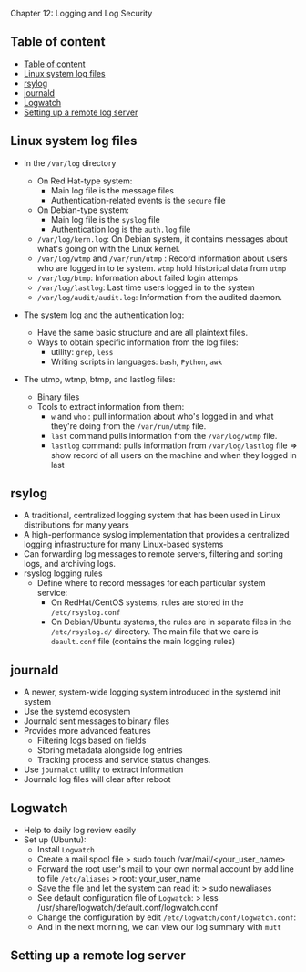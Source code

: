 Chapter 12: Logging and Log Security

## Table of content
- [Table of content](#table-of-content)
- [Linux system log files](#linux-system-log-files)
- [rsylog](#rsylog)
- [journald](#journald)
- [Logwatch](#logwatch)
- [Setting up a remote log server](#setting-up-a-remote-log-server)


## Linux system log files

- In the `/var/log` directory
  - On Red Hat-type system:
    - Main log file is the message files
    - Authentication-related events is the `secure` file
  - On Debian-type system:
    - Main log file is the `syslog` file
    - Authentication log is the `auth.log` file
  - `/var/log/kern.log`: On Debian system, it contains messages about what's going on with the Linux kernel.
  - `/var/log/wtmp` and `/var/run/utmp` : Record information about users who are logged in to te system. `wtmp` hold historical data from `utmp`
  - `/var/log/btmp`: Information about failed login attemps
  - `/var/log/lastlog`: Last time users logged in to the system
  - `/var/log/audit/audit.log`: Information from the audited daemon.

- The system log and the authentication log: 
  - Have the same basic structure and are all plaintext files.   
  - Ways to obtain specific information from the log files:
    - utility: `grep`, `less`
    - Writing scripts in languages: `bash`, `Python`, `awk`
- The utmp, wtmp, btmp, and lastlog files:
  - Binary files
  - Tools to extract information from them:
    - `w` and `who` : pull information about who's logged in and what they're doing from the `/var/run/utmp` file.
    - `last` command pulls information from the `/var/log/wtmp` file.
    - `lastlog` command: pulls information from `/var/log/lastlog` file => show record of all users on the machine and when they logged in last

## rsylog

- A traditional, centralized logging system that has been used in Linux distributions for many years
- A high-performance syslog implementation that provides a centralized logging infrastructure for many Linux-based systems
- Can forwarding log messages to remote servers, filtering and sorting logs, and archiving logs.
- rsyslog logging rules
  - Define where to record messages for each particular system service:
    - On RedHat/CentOS systems, rules are stored in the `/etc/rsyslog.conf`
    - On Debian/Ubuntu systems, the rules are in separate files in the `/etc/rsyslog.d/` directory. The main file that we care is `deault.conf` file (contains the main logging rules)


## journald
- A newer, system-wide logging system introduced in the systemd init system
- Use the systemd ecosystem
- Journald sent messages to binary files
- Provides more advanced features
  - Filtering logs based on fields
  - Storing metadata alongside log entries
  - Tracking process and service status changes.
- Use `journalct` utility to extract information
- Journald log files will clear after reboot

## Logwatch

- Help to daily log review easily
- Set up (Ubuntu):
  - Install `Logwatch`
  - Create a mail spool file
        > sudo touch /var/mail/<your_user_name>
  - Forward the root user's mail to your own normal account by add line to file `/etc/aliases`
        > root:     your_user_name
  - Save the file and let the system can read it:
        > sudo newaliases
  - See default configuration file of `Logwatch`:
        > less /usr/share/logwatch/default.conf/logwatch.conf
  - Change the configuration by edit `/etc/logwatch/conf/logwatch.conf`:
  - And in the next morning, we can view our log summary with `mutt`
  
## Setting up a remote log server




